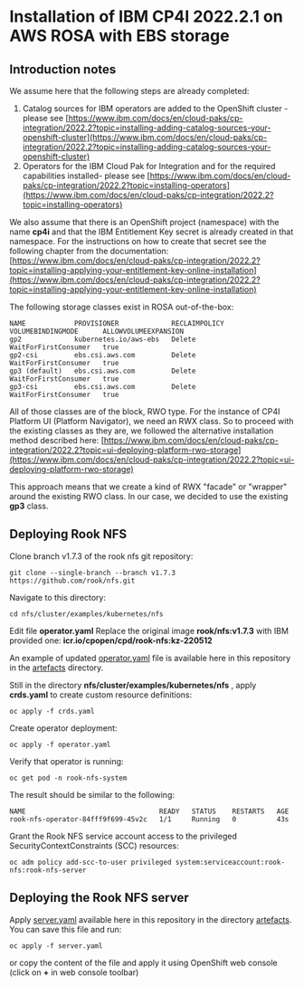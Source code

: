 # Installation of IBM CP4I 2022.2.1 on AWS ROSA with EBS storage

## Introduction notes

We assume here that the following steps are already completed:
1. Catalog sources for IBM operators are added to the OpenShift cluster - please see [https://www.ibm.com/docs/en/cloud-paks/cp-integration/2022.2?topic=installing-adding-catalog-sources-your-openshift-cluster](https://www.ibm.com/docs/en/cloud-paks/cp-integration/2022.2?topic=installing-adding-catalog-sources-your-openshift-cluster)  
2. Operators for the IBM Cloud Pak for Integration and for the required capabilities installed- please see [https://www.ibm.com/docs/en/cloud-paks/cp-integration/2022.2?topic=installing-operators](https://www.ibm.com/docs/en/cloud-paks/cp-integration/2022.2?topic=installing-operators)

We also assume that there is an OpenShift project (namespace) with the name **cp4i** and that the IBM Entitlement Key secret is already created in that namespace. For the instructions on how to create that secret see the following chapter from the documentation: [https://www.ibm.com/docs/en/cloud-paks/cp-integration/2022.2?topic=installing-applying-your-entitlement-key-online-installation](https://www.ibm.com/docs/en/cloud-paks/cp-integration/2022.2?topic=installing-applying-your-entitlement-key-online-installation)

The following storage classes exist in ROSA out-of-the-box:
```
NAME            PROVISIONER             RECLAIMPOLICY   VOLUMEBINDINGMODE      ALLOWVOLUMEEXPANSION
gp2             kubernetes.io/aws-ebs   Delete          WaitForFirstConsumer   true                
gp2-csi         ebs.csi.aws.com         Delete          WaitForFirstConsumer   true                
gp3 (default)   ebs.csi.aws.com         Delete          WaitForFirstConsumer   true                
gp3-csi         ebs.csi.aws.com         Delete          WaitForFirstConsumer   true                
```

All of those classes are of the block, RWO type. For the instance of CP4I Platform UI (Platform Navigator), we need an RWX class. So to proceed with the existing classes as they are, we followed the alternative installation method described here: [https://www.ibm.com/docs/en/cloud-paks/cp-integration/2022.2?topic=ui-deploying-platform-rwo-storage](https://www.ibm.com/docs/en/cloud-paks/cp-integration/2022.2?topic=ui-deploying-platform-rwo-storage)

This approach means that we create a kind of RWX "facade" or "wrapper" around the existing RWO class. In our case, we decided to use the existing **gp3** class.

## Deploying Rook NFS

Clone branch v1.7.3 of the rook nfs git repository:
```
git clone --single-branch --branch v1.7.3 https://github.com/rook/nfs.git
```

Navigate to this directory:
```
cd nfs/cluster/examples/kubernetes/nfs
```

Edit file **operator.yaml** Replace the original image **rook/nfs:v1.7.3** with IBM provided one: **icr.io/cpopen/cpd/rook-nfs:kz-220512**

An example of updated [operator.yaml](artefacts/operator.yaml) file is available here in this repository in the [artefacts](artefacts) directory.

Still in the directory **nfs/cluster/examples/kubernetes/nfs** , apply **crds.yaml** to create custom resource definitions:  
```
oc apply -f crds.yaml
```

Create operator deployment:
```
oc apply -f operator.yaml
```

Verify that operator is running:
```
oc get pod -n rook-nfs-system
```

The result should be similar to the following:
```
NAME                                 READY   STATUS    RESTARTS   AGE
rook-nfs-operator-84fff9f699-45v2c   1/1     Running   0          43s
```

Grant the Rook NFS service account access to the privileged SecurityContextConstraints (SCC) resources:
```
oc adm policy add-scc-to-user privileged system:serviceaccount:rook-nfs:rook-nfs-server
```

## Deploying the Rook NFS server

Apply [server.yaml](artefacts/server.yaml) available here in this repository in the directory [artefacts](artefacts). 
You can save this file and run:
```
oc apply -f server.yaml
```
or copy the content of the file and apply it using OpenShift web console (click on **+** in web console toolbar)























